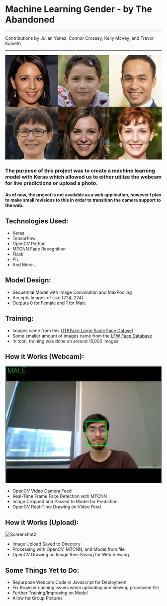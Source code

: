 # Machine Learning Gender - by The Abandoned
***
Contributions by Julian Yanez, Connor Crossey, Kelly McVey, and Trevor Kulbeth
***

![Image](static/images/faces2.png)
### The purpose of this project was to create a machine learning model with Keras which allowed us to either utilize the webcam for live predictions or upload a photo.
#### As of now, the project is not available as a web application, however I plan to make small revisions to this in order to transition the camera support to the web. 

## Technologies Used:
* Keras
* Tensorflow
* OpenCV Python
* MTCNN Face Recognition
* Flask
* PIL
* And More ...

## Model Design:
* Sequential Model with Image Convolution and MaxPooling
* Accepts Images of size (224, 224)
* Outputs 0 for Female and 1 for Male

## Training:
* Images came from this [UTKFace Large Scale Face Dataset](https://susanqq.github.io/UTKFace/)
* Some smaller amount of images came from the [LFW Face Database](http://vis-www.cs.umass.edu/lfw/)
* In total, training was done on around 15,000 images

## How it Works (Webcam):
![Screenshot1](static/images/ScreenshotWebcam.PNG)
* OpenCV Video Camera Feed
* Real-Time Frame Face Detection with MTCNN
* Image Cropped and Passed to Model for Prediction
* OpenCV Real-Time Drawing on Video Feed

## How it Works (Upload):
![Screenshot2](static/images/ScreenshotUpload.PNG)
* Image Upload Saved to Directory
* Processing with OpenCV, MTCNN, and Model from file
* OpenCV Drawing on Image then Saving for Web Viewing

## Some Things Yet to Do:
* Repurpose Webcam Code in Javascript for Deployment
* Fix Browser caching issues when uploading and viewing processed file
* Further Training/Improving on Model
* Allow for Group Pictures